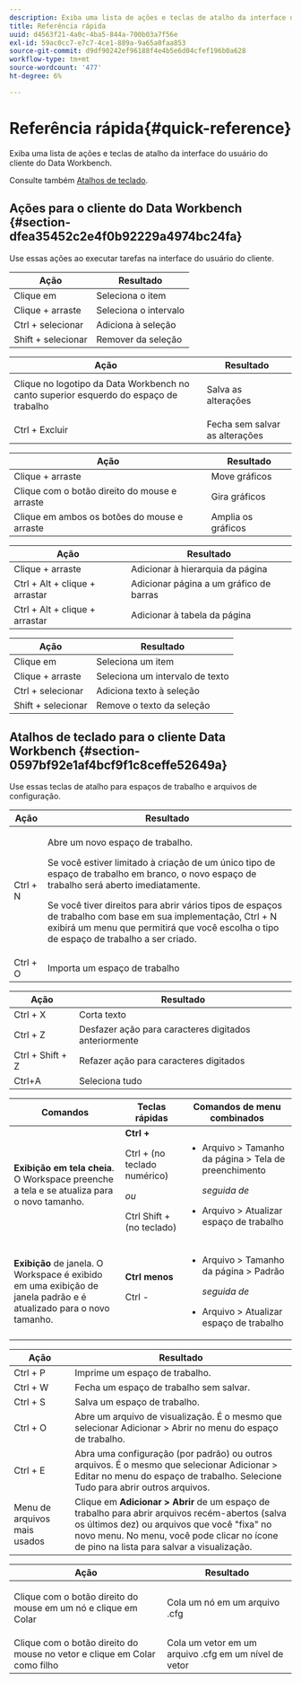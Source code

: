 ```yaml
---
description: Exiba uma lista de ações e teclas de atalho da interface do usuário do cliente do Data Workbench.
title: Referência rápida
uuid: d4563f21-4a0c-4ba5-844a-700b03a7f56e
exl-id: 59ac0cc7-e7c7-4ce1-889a-9a65a0faa853
source-git-commit: d9df90242ef96188f4e4b5e6d04cfef196b0a628
workflow-type: tm+mt
source-wordcount: '477'
ht-degree: 6%

---
```


# Referência rápida{#quick-reference}

Exiba uma lista de ações e teclas de atalho da interface do usuário do cliente do Data Workbench.

Consulte também [Atalhos de teclado](../../../home/c-get-started/c-vis/c-qk-ref.md#section-0597bf92e1af4bcf9f1c8ceffe52649a).

## Ações para o cliente do Data Workbench {#section-dfea35452c2e4f0b92229a4974bc24fa}

Use essas ações ao executar tarefas na interface do usuário do cliente.

| Ação | Resultado |
|---|---|
| Clique em | Seleciona o item |
| Clique + arraste | Seleciona o intervalo |
| Ctrl + selecionar | Adiciona à seleção |
| Shift + selecionar | Remover da seleção |

<table id="table_468868B713E94F08BFF8F5C468F5100B"> 
 <thead> 
  <tr> 
   <th colname="col1" class="entry"> Ação </th> 
   <th colname="col2" class="entry"> Resultado </th> 
  </tr> 
 </thead>
 <tbody> 
  <tr> 
   <td colname="col1"> Clique no logotipo da Data Workbench no canto superior esquerdo do espaço de trabalho </td> 
   <td colname="col2"> <p>Salva as alterações </p> </td> 
  </tr> 
  <tr> 
   <td colname="col1"> Ctrl + Excluir </td> 
   <td colname="col2"> Fecha sem salvar as alterações </td> 
  </tr> 
 </tbody> 
</table>

| Ação | Resultado |
|---|---|
| Clique + arraste | Move gráficos |
| Clique com o botão direito do mouse e arraste | Gira gráficos |
| Clique em ambos os botões do mouse e arraste | Amplia os gráficos |

| Ação | Resultado |
|---|---|
| Clique + arraste | Adicionar à hierarquia da página |
| Ctrl + Alt + clique + arrastar | Adicionar página a um gráfico de barras |
| Ctrl + Alt + clique + arrastar | Adicionar à tabela da página |

| Ação | Resultado |
|---|---|
| Clique em | Seleciona um item |
| Clique + arraste | Seleciona um intervalo de texto |
| Ctrl + selecionar | Adiciona texto à seleção |
| Shift + selecionar | Remove o texto da seleção |

## Atalhos de teclado para o cliente Data Workbench {#section-0597bf92e1af4bcf9f1c8ceffe52649a}

Use essas teclas de atalho para espaços de trabalho e arquivos de configuração.

<table id="table_169AD5F75C92449FACEAC64660B4B50D"> 
 <thead> 
  <tr> 
   <th colname="col1" class="entry"> Ação </th> 
   <th colname="col2" class="entry"> Resultado </th> 
  </tr>
 </thead>
 <tbody> 
  <tr> 
   <td colname="col1"> Ctrl + N </td> 
   <td colname="col2"> <p>Abre um novo espaço de trabalho. </p> <p>Se você estiver limitado à criação de um único tipo de espaço de trabalho em branco, o novo espaço de trabalho será aberto imediatamente. </p> <p>Se você tiver direitos para abrir vários tipos de espaços de trabalho com base em sua implementação, Ctrl + N exibirá um menu que permitirá que você escolha o tipo de espaço de trabalho a ser criado. </p> </td> 
  </tr> 
  <tr> 
   <td colname="col1"> Ctrl + O </td> 
   <td colname="col2"> Importa um espaço de trabalho </td> 
  </tr> 
 </tbody> 
</table>

| Ação | Resultado |
|---|---|
| Ctrl + X | Corta texto |
| Ctrl + Z | Desfazer ação para caracteres digitados anteriormente |
| Ctrl + Shift + Z | Refazer ação para caracteres digitados |
| Ctrl+A | Seleciona tudo |

<table id="table_A01C514C99F043338D183A6839E03DEA"> 
 <thead> 
  <tr> 
   <th colname="col1" class="entry"> Comandos </th> 
   <th colname="col2" class="entry"> Teclas rápidas </th> 
   <th colname="col3" class="entry"> Comandos de menu combinados </th> 
  </tr>
 </thead>
 <tbody> 
  <tr> 
   <td colname="col1"><b>Exibição em tela cheia</b>. O Workspace preenche a tela e se atualiza para o novo tamanho. </td> 
   <td colname="col2"><b>Ctrl +</b> <p>Ctrl + (no teclado numérico) </p> <p><i>ou</i> </p> <p>Ctrl Shift + (no teclado) </p> </td> 
   <td colname="col3"> 
    <ul id="ul_C7C731B894D946D9916F50806F015857"> 
     <li id="li_452B4C119B1A40038A408CFFC53653A9">Arquivo &gt; Tamanho da página &gt; Tela de preenchimento <p><i>seguida de</i> </p> </li> 
     <li id="li_DE9B8B31B9F24A6AA68A1D0DB886B501">Arquivo &gt; Atualizar espaço de trabalho </li> 
    </ul> </td> 
  </tr> 
  <tr> 
   <td colname="col1"><b>Exibição</b> de janela. O Workspace é exibido em uma exibição de janela padrão e é atualizado para o novo tamanho. </td> 
   <td colname="col2"><b>Ctrl menos</b> <p>Ctrl - </p> </td> 
   <td colname="col3"> 
    <ul id="ul_3474B9EFD69343C09BC84E485D896C28"> 
     <li id="li_820BAED76FF24A5785E6D89C5C692DD5">Arquivo &gt; Tamanho da página &gt; Padrão <p><i>seguida de</i> </p> </li> 
     <li id="li_337789F282CE4C2C990C67B115782454">Arquivo &gt; Atualizar espaço de trabalho </li> 
    </ul> </td> 
  </tr> 
 </tbody> 
</table>

| Ação | Resultado |
|---|---|
| Ctrl + P | Imprime um espaço de trabalho. |
| Ctrl + W | Fecha um espaço de trabalho sem salvar. |
| Ctrl + S | Salva um espaço de trabalho. |
| Ctrl + O | Abre um arquivo de visualização. É o mesmo que selecionar Adicionar > Abrir no menu do espaço de trabalho. |
| Ctrl + E | Abra uma configuração (por padrão) ou outros arquivos. É o mesmo que selecionar Adicionar > Editar no menu do espaço de trabalho. Selecione Tudo para abrir outros arquivos. |
| Menu de arquivos mais usados | Clique em **Adicionar > Abrir** de um espaço de trabalho para abrir arquivos recém-abertos (salva os últimos dez) ou arquivos que você &quot;fixa&quot; no novo menu. No menu, você pode clicar no ícone de pino na lista para salvar a visualização. |

<table id="table_99414A5999F94A2EAB2BBBA27EE487F5"> 
 <thead> 
  <tr> 
   <th colname="col1" class="entry"> Ação </th> 
   <th colname="col2" class="entry"> Resultado </th> 
  </tr>
 </thead>
 <tbody> 
  <tr> 
   <td colname="col1"> <p>Clique com o botão direito do mouse em um nó e clique em <span class="uicontrol"> Colar</span> </p> </td> 
   <td colname="col2"> <p>Cola um nó em um arquivo <span class="filepath"> .cfg</span> </p> </td> 
  </tr> 
  <tr> 
   <td colname="col1">Clique com o botão direito do mouse no vetor e clique em <span class="uicontrol"> Colar como filho</span> </td> 
   <td colname="col2">Cola um vetor em um arquivo <span class="filepath"> .cfg</span> em um nível de vetor </td> 
  </tr> 
 </tbody> 
</table>
